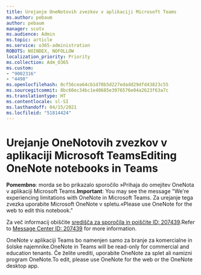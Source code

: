 ```yaml
---
title: Urejanje OneNotovih zvezkov v aplikaciji Microsoft Teams
ms.author: pebaum
author: pebaum
manager: scotv
ms.audience: Admin
ms.topic: article
ms.service: o365-administration
ROBOTS: NOINDEX, NOFOLLOW
localization_priority: Priority
ms.collection: Adm_O365
ms.custom:
- "9002316"
- "4498"
ms.openlocfilehash: 0cf56cea64cb1d70b5d227edadd29dfd43823c55
ms.sourcegitcommit: 8bc60ec34bc1e40685e3976576e04a2623f63a7c
ms.translationtype: HT
ms.contentlocale: sl-SI
ms.lasthandoff: 04/15/2021
ms.locfileid: "51814424"
---
```

# <a name="editing-onenote-notebooks-in-teams"></a><span data-ttu-id="76733-102">Urejanje OneNotovih zvezkov v aplikaciji Microsoft Teams</span><span class="sxs-lookup"><span data-stu-id="76733-102">Editing OneNote notebooks in Teams</span></span>

<span data-ttu-id="76733-103">**Pomembno**: morda se bo prikazalo sporočilo »Prihaja do omejitev OneNota v aplikaciji Microsoft Teams.</span><span class="sxs-lookup"><span data-stu-id="76733-103">**Important**: You may see the message  "We're experiencing limitations with OneNote in Microsoft Teams.</span></span> <span data-ttu-id="76733-104">Za urejanje tega zvezka uporabite Microsoft OneNote v spletu.«</span><span class="sxs-lookup"><span data-stu-id="76733-104">Please use OneNote for the web to edit this notebook."</span></span>  

<span data-ttu-id="76733-105">Za več informacij obiščite [središča za sporočila in poiščite ID: 207439](https://admin.microsoft.com/Adminportal/Home?source=applauncher#MessageCenter?id=MC207439).</span><span class="sxs-lookup"><span data-stu-id="76733-105">Refer to [Message Center ID: 207439](https://admin.microsoft.com/Adminportal/Home?source=applauncher#MessageCenter?id=MC207439) for more information.</span></span>

<span data-ttu-id="76733-106">OneNote v aplikaciji Teams bo namenjen samo za branje za komercialne in šolske najemnike.</span><span class="sxs-lookup"><span data-stu-id="76733-106">OneNote in Teams will be read-only for commercial and education tenants.</span></span> <span data-ttu-id="76733-107">Če želite urediti, uporabite OneNote za splet ali namizni program OneNote.</span><span class="sxs-lookup"><span data-stu-id="76733-107">To edit, please use OneNote for the web or the OneNote desktop app.</span></span>
